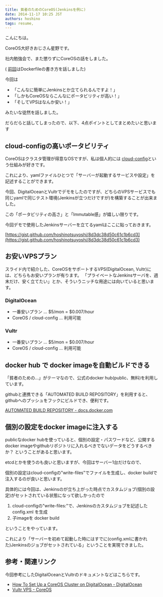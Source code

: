 ```yaml
---
title: 貧者のためのCoreOS(Jenkinsを例に)
date: 2014-11-17 10:25 JST
authors: hoshino
tags: resume, 
---
```

こんにちは。

CoreOS大好きおじさん星野です。

社内勉強会で、また懲りずにCoreOSの話をしました。

( [前回](http://tech.feedforce.jp/docker_coreos.html)はDockerfileの書き方を話しました)

<!--more-->

今回は

- 「こんなに簡単にJenkinsとか立てられるんですよ！」
- 「しかもCoreOSならこんなにポータビリティが高い！」
- 「そしてVPSはなんか安い！」

みたいな徒然を話しました。

<script async class="speakerdeck-embed" data-id="92a85c504c84013292632a533d39c347" data-ratio="1.77777777777778" src="//speakerdeck.com/assets/embed.js"></script>

 だらだらと話してしまったので、以下、4点ポイントとしてまとめたいと思います  

## cloud-configの高いポータビリティ
CoreOSはクラスタ管理が得意なOSですが、私は個人的には [cloud-config](https://coreos.com/docs/cluster-management/setup/cloudinit-cloud-config/)という仕組みが好きです。

これにより、yamlファイルひとつで「サーバーが起動するサービスや設定」を記述することができます。

今回、DigitalOceanとVultrでデモをしたのですが、どちらのVPSサービスでも同じyamlで同じテスト環境(Jenkinsが立つだけですが)を構築することが出来ました。

この「ポータビリティの高さ」と「Immutable感」が嬉しい限りです。

今回デモで使用したJenkinsサーバーを立てるyamlはここに貼っておきます。

[https://gist.github.com/hoshinotsuyoshi/8d3dc38d50c61c1b6cd3](https://gist.github.com/hoshinotsuyoshi/8d3dc38d50c61c1b6cd3)

## お安いVPSプラン
スライド内で紹介した、CoreOSをサポートするVPS(DigitalOcean, Vultr)には、どちらもお安いプランが有ります。 「プライベートなJenkinsサーバを、週末だけ、安く立てたい」とか、そういうニッチな用途には向いていると思います。  

### DigitalOcean

- 一番安いプラン … $5/mon = $0.007/hour
- CoreOS / cloud-config … 利用可能

### Vultr

- 一番安いプラン … $5/mon = $0.007/hour
- CoreOS / cloud-config … 利用可能

## docker hub で docker imageを自動ビルドできる
「貧者のための…」がテーマなので、公式のdocker hub(public、無料)を利用しています。

githubと連携できる「AUTOMATED BUILD REPOSITORY」を利用すると、githubへのプッシュをフックにビルドでき、便利です。

[AUTOMATED BUILD REPOSITORY - docs.docker.com](https://docs.docker.com/docker-hub/builds/)

## 個別の設定をdocker imageに注入する
publicなdocker hubを使っていると、個別の設定・パスワードなど、公開するdocker imageやgithubリポジトリに入れるべきでないデータをどうするべきか？ ということがあると思います。

etcdとかを使うのも良いと思いますが、今回はサーバー1台だけなので、

個別の設定はcloud-configの"write-files"でファイルを生成し、docker buildで注入するのが良いと思います。

具体的には今回は、Jenkinsのが立ち上がった時点でカスタムジョブ(個別の設定)がセットされている状態になって欲しかったので  

1. cloud-configの"write-files:"で、Jenkinsのカスタムジョブを記述したconfig.xml を生成
2. 子imageを docker build

ということをやっています。

これにより「サーバーを初めて起動した時にはすでに(config.xmlに書かれた)Jenkinsのジョブがセットされている」ということを実現できました。  

## 参考・関連リンク
今回参考にしたDigitalOceanとVultrのドキュメントなどはこちらです。  

- [How To Set Up a CoreOS Cluster on DigitalOcean - DigitalOcean](https://www.digitalocean.com/community/tutorials/how-to-set-up-a-coreos-cluster-on-digitalocean)
- [Vultr VPS - CoreOS](https://coreos.com/docs/running-coreos/cloud-providers/vultr/)

